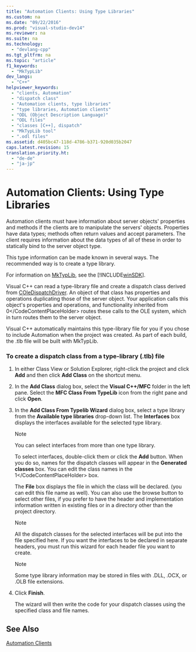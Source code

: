 ```yaml
---
title: "Automation Clients: Using Type Libraries"
ms.custom: na
ms.date: "09/22/2016"
ms.prod: "visual-studio-dev14"
ms.reviewer: na
ms.suite: na
ms.technology: 
  - "devlang-cpp"
ms.tgt_pltfrm: na
ms.topic: "article"
f1_keywords: 
  - "MkTypLib"
dev_langs: 
  - "C++"
helpviewer_keywords: 
  - "clients, Automation"
  - "dispatch class"
  - "Automation clients, type libraries"
  - "type libraries, Automation clients"
  - "ODL (Object Description Language)"
  - "ODL files"
  - "classes [C++], dispatch"
  - "MkTypLib tool"
  - ".odl files"
ms.assetid: d405bc47-118d-4786-b371-920d035b2047
caps.latest.revision: 15
translation.priority.ht: 
  - "de-de"
  - "ja-jp"
---
```

# Automation Clients: Using Type Libraries
Automation clients must have information about server objects' properties and methods if the clients are to manipulate the servers' objects. Properties have data types; methods often return values and accept parameters. The client requires information about the data types of all of these in order to statically bind to the server object type.  
  
 This type information can be made known in several ways. The recommended way is to create a type library.  
  
 For information on [MkTypLib](http://msdn.microsoft.com/library/windows/desktop/aa366797), see the [!INCLUDE[winSDK](../vs140/includes/winsdk_md.md)].  
  
 Visual C++ can read a type-library file and create a dispatch class derived from [COleDispatchDriver](../vs140/coledispatchdriver-class.md). An object of that class has properties and operations duplicating those of the server object. Your application calls this object's properties and operations, and functionality inherited from <CodeContentPlaceHolder>0\</CodeContentPlaceHolder> routes these calls to the OLE system, which in turn routes them to the server object.  
  
 Visual C++ automatically maintains this type-library file for you if you chose to include Automation when the project was created. As part of each build, the .tlb file will be built with MkTypLib.  
  
### To create a dispatch class from a type-library (.tlb) file  
  
1.  In either Class View or Solution Explorer, right-click the project and click **Add** and then click **Add Class** on the shortcut menu.  
  
2.  In the **Add Class** dialog box, select the **Visual C++/MFC** folder in the left pane. Select the **MFC Class From TypeLib** icon from the right pane and click **Open**.  
  
3.  In the **Add Class From Typelib Wizard** dialog box, select a type library from the **Available type libraries** drop-down list. The **Interfaces** box displays the interfaces available for the selected type library.  
  
    > [!NOTE]
    >  You can select interfaces from more than one type library.  
  
     To select interfaces, double-click them or click the **Add** button. When you do so, names for the dispatch classes will appear in the **Generated classes** box. You can edit the class names in the <CodeContentPlaceHolder>1\</CodeContentPlaceHolder> box.  
  
     The **File** box displays the file in which the class will be declared. (you can edit this file name as well). You can also use the browse button to select other files, if you prefer to have the header and implementation information written in existing files or in a directory other than the project directory.  
  
    > [!NOTE]
    >  All the dispatch classes for the selected interfaces will be put into the file specified here. If you want the interfaces to be declared in separate headers, you must run this wizard for each header file you want to create.  
  
    > [!NOTE]
    >  Some type library information may be stored in files with .DLL, .OCX, or .OLB file extensions.  
  
4.  Click **Finish**.  
  
     The wizard will then write the code for your dispatch classes using the specified class and file names.  
  
## See Also  
 [Automation Clients](../vs140/automation-clients.md)